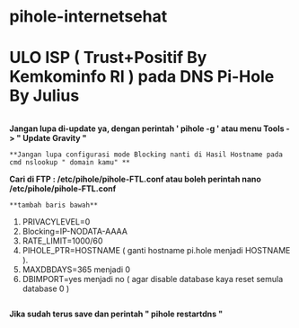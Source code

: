 # pihole-internetsehat
ULO ISP  ( Trust+Positif By Kemkominfo RI ) pada DNS Pi-Hole By Julius
=
```
```
**Jangan lupa di-update ya, dengan perintah ' pihole -g ' atau menu Tools -> " Update Gravity "**
```
**Jangan lupa configurasi mode Blocking nanti di Hasil Hostname pada cmd nslookup " domain kamu" **
```
**Cari di FTP : /etc/pihole/pihole-FTL.conf atau boleh perintah  nano /etc/pihole/pihole-FTL.conf**
```
**tambah baris bawah**
```
  1. PRIVACYLEVEL=0
  2. Blocking=IP-NODATA-AAAA
  3. RATE_LIMIT=1000/60
  4. PIHOLE_PTR=HOSTNAME ( ganti hostname pi.hole menjadi HOSTNAME ).
  5. MAXDBDAYS=365 menjadi 0
  6. DBIMPORT=yes menjadi no ( agar disable database kaya reset semula database 0 )
```
```
**Jika sudah terus save dan perintah " pihole restartdns "**
